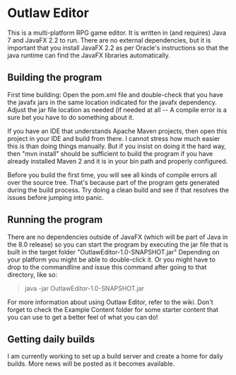 Outlaw Editor
=============

This is a multi-platform RPG game editor.  It is written in (and requires) Java 7 and JavaFX 2.2 to run.  There are no external dependencies, but it is important that you install JavaFX 2.2 as per Oracle's instructions so that the java runtime can find the JavaFX libraries automatically.

Building the program
--------------------

First time building: Open the pom.xml file and double-check that you have the javafx jars in the same location indicated for the javafx dependency.  Adjust the jar file location as needed (if needed at all -- A compile error is a sure bet you have to do something about it.

If you have an IDE that understands Apache Maven projects, then open this project in your IDE and build from there.  I cannot stress how much easier this is than doing things manually.  But if you insist on doing it the hard way, then "mvn install" should be sufficient to build the program if you have already installed Maven 2 and it is in your bin path and properly configured.

Before you build the first time, you will see all kinds of compile errors all over the source tree.  That's because part of the program gets generated during the build process.  Try doing a clean build and see if that resolves the issues before jumping into panic.

Running the program
-------------------

There are no dependencies outside of JavaFX (which will be part of Java in the 8.0 release) so you can start the program by executing the jar file that is built in the target folder "OutlawEditor-1.0-SNAPSHOT.jar"   Depending on your platform you might be able to double-click it.  Or you might have to drop to the commandline and issue this command after going to that directory, like so:

> java -jar OutlawEditor-1.0-SNAPSHOT.jar

For more information about using Outlaw Editor, refer to the wiki.  Don't forget to check the Example Content folder for some starter content that you can use to get a better feel of what you can do!

Getting daily builds
--------------------

I am currently working to set up a build server and create a home for daily builds.  More news will be posted as it becomes available.



